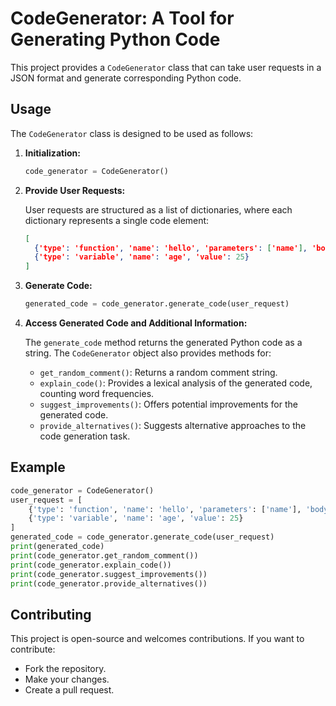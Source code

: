 # CodeGenerator: A Tool for Generating Python Code

This project provides a `CodeGenerator` class that can take user requests in a JSON format and generate corresponding Python code.

## Usage

The `CodeGenerator` class is designed to be used as follows:

1. **Initialization:**

   ```python
   code_generator = CodeGenerator()
   ```

2. **Provide User Requests:**

   User requests are structured as a list of dictionaries, where each dictionary represents a single code element:

   ```json
   [
     {'type': 'function', 'name': 'hello', 'parameters': ['name'], 'body': 'print(f"Hello {name}")'},
     {'type': 'variable', 'name': 'age', 'value': 25}
   ]
   ```

3. **Generate Code:**

   ```python
   generated_code = code_generator.generate_code(user_request)
   ```
   

4. **Access Generated Code and Additional Information:**

   The `generate_code` method returns the generated Python code as a string. The `CodeGenerator` object also provides methods for:

   * `get_random_comment()`: Returns a random comment string.
   * `explain_code()`: Provides a lexical analysis of the generated code, counting word frequencies.
   * `suggest_improvements()`: Offers potential improvements for the generated code.
   * `provide_alternatives()`: Suggests alternative approaches to the code generation task.

## Example

```python
code_generator = CodeGenerator()
user_request = [
    {'type': 'function', 'name': 'hello', 'parameters': ['name'], 'body': 'print(f"Hello {name}")'},
    {'type': 'variable', 'name': 'age', 'value': 25}
]
generated_code = code_generator.generate_code(user_request)
print(generated_code)
print(code_generator.get_random_comment())
print(code_generator.explain_code())
print(code_generator.suggest_improvements())
print(code_generator.provide_alternatives())
```

## Contributing

This project is open-source and welcomes contributions. If you want to contribute:

* Fork the repository.
* Make your changes.
* Create a pull request.